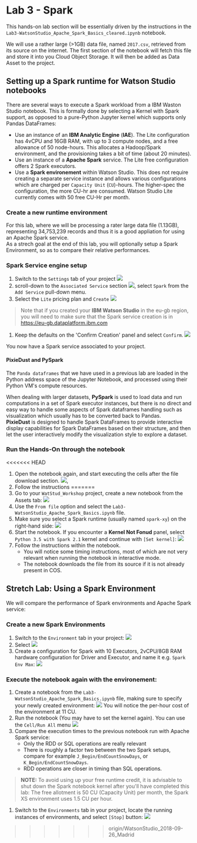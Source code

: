 # Lab 3 - Spark
This hands-on lab section will be essentially driven by the instructions in the `Lab3-WatsonStudio_Apache_Spark_Basics_cleared.ipynb` notebook.

We will use a rather large (>1GB) data file, named `2017.csv`, retrieved from its source on the internet.
The first section of the notebook will fetch this file and store it into you Cloud Object Storage. It will then be added as Data Asset to the project.

## Setting up a Spark runtime for Watson Studio notebooks
There are several ways to execute a Spark workload from a IBM Waston Studio notebook. This is formally done by selecting a Kernel with Spark support, as opposed to a pure-Python Jupyter kernel which supports only Pandas DataFrames:
* Use an instance of an __IBM Analytic Engine__ (__IAE__). The Lite configuration has 4vCPU and 16GB RAM, with up to 3 compute nodes, and a free allowance of 50 node-hours. This allocates a Hadoop/Spark environment, and the provisioning takes a bit of time (about 20 minutes).
* Use an instance of a __Apache Spark__ service. The Lite free configuration offers 2 Spark executors.
* Use a __Spark environement__ within Watson Studio. This does not require creating a separate service instance and allows various configurations which are charged per `Capacity Unit` (`CU`)-hours. The higher-spec the configuration, the more CU-hr are consumed. Watson Studio Lite currently comes with 50 free CU-Hr per month.
### Create a new runtime environment
For this lab, where we will be processing a rater large data file (1.13GB), representing 34,753,239 records and thus it is a good appliation for using an Apache Spark service.   
As a strech goal at the end of this lab, you will optionally setup a Spark Environment, so as to compare their relative performances.

### Spark Service engine setup
1. Switch to the `Settings` tab of your project ![](Lab3-Spark/markdown-img-paste-20180513161449265.png)
1. scroll-down to the `Associated Service` section ![](Lab3-Spark/markdown-img-paste-20180513161540148.png), select `Spark` from the `Add Service` pull-down menu.
1. Select the `Lite` pricing plan and `Create` ![](Lab3-Spark/markdown-img-paste-20180513161822918.png)

>Note that if you created your **IBM Watson Studio** in the eu-gb region, you will need to make sure that the Spark service creation is in https://eu-gb.dataplatform.ibm.com  
1. Keep the defaults on the 'Confirm Creation' panel 
and select `Confirm`.  ![](Lab3-Spark/markdown-img-paste-20180513162237489.png)

You now have a Spark service associated to your project.

#### PixieDust and PySpark
The `Panda dataframes` that we have used in a previous lab are loaded in the Python address space of the Jupyter Notebook, and processed using their Python VM's compute resources.   

When dealing with larger datasets, **PySpark** is used to load data and run computations in a set of Spark executor instances, but there is no direct and easy way to handle some aspects of Spark dataframes handling such as visualization which usually has to be converted back to Pandas.   
**PixieDust** is designed to handle Spark DataFrames to provide interactive display capabilities for Spark DataFrames based on their structure, and then let the user interactively modify the visualization style to explore a dataset.

### Run the Hands-On through the notebook
<<<<<<< HEAD
1. Open the notebook again, and start executing the cells after the file download section. ![](images_3/markdown-img-paste-20180311222504140.png),
1. Follow the instructions
=======
1. Go to your `WatStud_Workshop` project, create a new notebook from the Assets tab: ![](Lab3-Spark/20180925_5eae8a03.png)
1. Use the `From file` option and select the `Lab3-WatsonStudio_Apache_Spark_Basics.ipynb` file.
1. Make sure you select a Spark runtime (usually named `spark-xy`) on the right-hand side: ![](Lab3-Spark/20180925_df09fb65.png)
1. Start the notebook. If you encounter a **Kernel Not Fonud** panel, select `Python 3.5 with Spark 2.1` kernel and continue with `[Set kernel]`: ![](Lab3-Spark/20180925_067884fa.png)
1. Follow the instructions within the notebook.   
   * You will notice some timing instructions, most of which are not very relevant when running the notebook in interactive mode.
   * The notebook downloads the file from its source if it is not already present in COS.

## Stretch Lab:  Using a Spark Environment
We will compare the performance of Spark environments and Apache Spark service:
### Create a new Spark Environments
1. Switch to the `Environment` tab in your project: ![](Lab3-Spark/20180925_98f7bfd0.png)
1. Select ![](Lab3-Spark/20180925_80cebddb.png)
1. Create a configuration for Spark with 10 Executors, 2vCPU/8GB RAM hardware configuration for Driver and Executor, and name it e.g. `Spark Env Max`: ![](Lab3-Spark/20180925_f84b884f.png)
### Execute the notebook again with the environement:
1. Create a notebook from the `Lab3-WatsonStudio_Apache_Spark_Basics.ipynb` file, making sure to specify your newly created environment: ![](Lab3-Spark/20180925_2e45eb7c.png)
   You will notice the per-hour cost of the environment at 11 CU.
2. Run the notebook (You may have to set the kernel again). You can use the `Cell/Run All` menu ![](Lab3-Spark/20180925_504b96d0.png)
3. Compare the execution times to the previous notebook run with Apache Spark service:
   * Only the RDD or SQL operations are really relevant
   * There is roughly a factor two between the two Spark setups, compare for example `J_Begin/EndCountSnowDays`, or `K_Begin/EndCountSnowDays`.
   * RDD operations are closer in timing than SQL operations.

>**NOTE:** To avoid using up your free runtime credit, it is advisable to shut down the Spark notebook kernel after you'll have completed this lab:
The free allotment is 50 CU (Capacity Unit) per month, the Spark XS environment uses 1.5 CU per hour.
1. Switch to the `Environments` tab in your project, locate the running instances of environments, and select `[Stop]` button:
  ![](Lab3-Spark/20180918_40cf2bf7.png)
>>>>>>> origin/WatsonStudio_2018-09-26_Madrid
